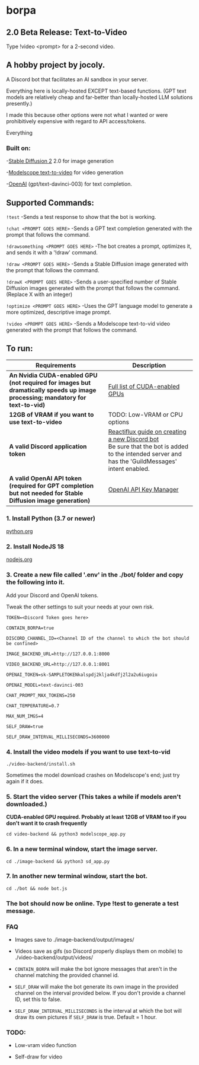 # borpa

## 2.0 Beta Release: Text-to-Video

Type !video \<prompt\> for a 2-second video.

## A hobby project by jocoly.

A Discord bot that facilitates an AI sandbox in your server.

Everything here is locally-hosted EXCEPT text-based functions. (GPT text models are relatively cheap and far-better than locally-hosted LLM solutions presently.)

I made this because other options were not what I wanted or were prohibitively expensive with regard to API access/tokens.

Everything 

### Built on:

-[Stable Diffusion 2](https://github.com/Stability-AI/stablediffusion) 2.0 for image generation

-[Modelscope text-to-video](https://huggingface.co/spaces/damo-vilab/modelscope-text-to-video-synthesis) for video generation

-[OpenAI](https://platform.openai.com/account/api-keys) (gpt/text-davinci-003) for text completion.

## Supported Commands:

  `!test`
  -Sends a test response to show that the bot is working.

  `!chat <PROMPT GOES HERE>`
  -Sends a GPT text completion generated with the prompt that follows the command.

  `!drawsomething <PROMPT GOES HERE>`
  -The bot creates a prompt, optimizes it, and sends it with a '!draw' command.
  
  `!draw <PROMPT GOES HERE>`
  -Sends a Stable Diffusion image generated with the prompt that follows the command.
  
  `!drawX <PROMPT GOES HERE>`
  -Sends a user-specified number of Stable Diffusion images generated with the prompt that follows the command. (Replace X with an integer)

  `!optimize <PROMPT GOES HERE>`
  -Uses the GPT language model to generate a more optimized, descriptive image prompt.

  `!video <PROMPT GOES HERE>`
  -Sends a Modelscope text-to-vid video generated with the prompt that follows the command.

## To run:

| Requirements                                                                                                                    | Description                                                                                                                                                                                                                                     |
|---------------------------------------------------------------------------------------------------------------------------------|-------------------------------------------------------------------------------------------------------------------------------------------------------------------------------------------------------------------------------------------------|
| **An Nvidia CUDA-enabled GPU (not required for images but dramatically speeds up image processing; mandatory for text-to-vid)** | [Full list of CUDA-enabled GPUs](https://developer.nvidia.com/cuda-gpus)                                                                                                                                                                        |
| **12GB of VRAM if you want to use text-to-video**                                                                               | TODO: Low-VRAM or CPU options                                                                                                                                                                                                                   |
| **A valid Discord application token**                                                                                           | [Reactiflux guide on creating a new Discord bot](https://github.com/reactiflux/discord-irc/wiki/Creating-a-discord-bot-&-getting-a-token)<br />Be sure that the bot is added to the intended server and has the 'GuildMessages' intent enabled. |
| **A valid OpenAI API token (required for GPT completion but not needed for Stable Diffusion image generation)**                 | [OpenAI API Key Manager](https://platform.openai.com/account/api-keys)                                                                                                                                                                          |                                                                                                                                                         |


### 1. Install Python (3.7 or newer)

[python.org](https://www.python.org/downloads/)

### 2. Install NodeJS 18

[nodejs.org](https://nodejs.org/en/download)

### 3. Create a new file called '.env' in the ./bot/ folder and copy the following into it.

Add your Discord and OpenAI tokens.

Tweak the other settings to suit your needs at your own risk.

`TOKEN=<Discord Token goes here>`

`CONTAIN_BORPA=true`

`DISCORD_CHANNEL_ID=<Channel ID of the channel to which the bot should be confined>`

`IMAGE_BACKEND_URL=http://127.0.0.1:8000`

`VIDEO_BACKEND_URL=http://127.0.0.1:8001`

`OPENAI_TOKEN=sk-SAMPLETOKENkalspdj2klja4kdfj2l2a2u6iugoiu`

`OPENAI_MODEL=text-davinci-003`

`CHAT_PROMPT_MAX_TOKENS=250`

`CHAT_TEMPERATURE=0.7`

`MAX_NUM_IMGS=4`

`SELF_DRAW=true`

`SELF_DRAW_INTERVAL_MILLISECONDS=3600000`

### 4. Install the video models if you want to use text-to-vid

`./video-backend/install.sh`

Sometimes the model download crashes on Modelscope's end; just try again if it does.

### 5. Start the video server (This takes a while if models aren't downloaded.)

**CUDA-enabled GPU required. Probably at least 12GB of VRAM too if you don't want it to crash frequently**

`cd video-backend && python3 modelscope_app.py`

### 6. In a new terminal window, start the image server.
`cd ./image-backend && python3 sd_app.py`

### 7. In another new terminal window, start the bot.
`cd ./bot && node bot.js`

### The bot should now be online. Type !test to generate a test message.
  
### FAQ

- Images save to ./image-backend/output/images/

- Videos save as gifs (so Discord properly displays them on mobile) to ./video-backend/output/videos/

- `CONTAIN_BORPA` will make the bot ignore messages that aren't in the channel matching the provided channel id.

- `SELF_DRAW` will make the bot generate its own image in the provided channel on the interval provided below. If you don't provide a channel ID, set this to false.

- `SELF_DRAW_INTERVAL_MILLISECONDS` is the interval at which the bot will draw its own pictures if `SELF_DRAW` is true. Default = 1 hour.

### TODO:

- Low-vram video function

- Self-draw for video